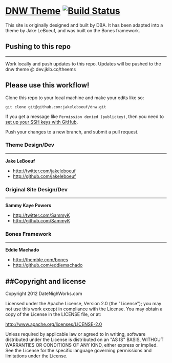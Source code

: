 [DNW Theme](http://dev.jklb.co/theems) [![Build Status](https://travis-ci.org/jakeleboeuf/dnw.png)](https://travis-ci.org/jakeleboeuf/dnw)
=================

This site is originally designed and built by DBA. It has been adapted into a theme by Jake LeBoeuf, and was built on the Bones framework. 

## Pushing to this repo
-------

Work locally and push updates to this repo. Updates will be pushed to the dnw theme @ dev.jklb.co/theems 


Please use this workflow!
-------
Clone this repo to your local machine and make your edits like so:

	git clone git@github.com:jakeleboeuf/dnw.git

If you get a message like `Permission denied (publickey)`, then you need to [set up your SSH keys with GitHub](https://help.github.com/articles/generating-ssh-keys).

Push your changes to a new branch, and submit a pull request.


### Theme Design/Dev
-------

**Jake LeBoeuf**

+ http://twitter.com/jakeleboeuf
+ http://github.com/jakeleboeuf

### Original Site Design/Dev
-------

**Sammy Kaye Powers**

+ http://twitter.com/SammyK
+ http://github.com/SammyK

### Bones Framework
-------

**Eddie Machado**

+ http://themble.com/bones
+ http://github.com/eddiemachado





##Copyright and license
---------------------

Copyright 2012 DateNighWorks.com

Licensed under the Apache License, Version 2.0 (the "License");
you may not use this work except in compliance with the License.
You may obtain a copy of the License in the LICENSE file, or at:

   http://www.apache.org/licenses/LICENSE-2.0

Unless required by applicable law or agreed to in writing, software
distributed under the License is distributed on an "AS IS" BASIS,
WITHOUT WARRANTIES OR CONDITIONS OF ANY KIND, either express or implied.
See the License for the specific language governing permissions and
limitations under the License.